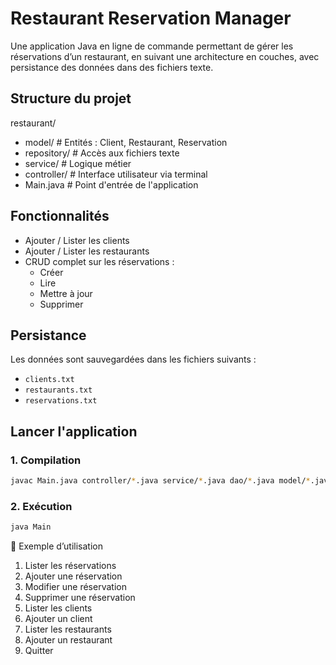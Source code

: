 # Restaurant Reservation Manager

Une application Java en ligne de commande permettant de gérer les réservations d’un restaurant, en suivant une architecture en couches, avec persistance des données dans des fichiers texte.

## Structure du projet

restaurant/
- model/ # Entités : Client, Restaurant, Reservation
- repository/ # Accès aux fichiers texte
- service/ # Logique métier
- controller/ # Interface utilisateur via terminal
- Main.java # Point d'entrée de l'application


## Fonctionnalités

- Ajouter / Lister les clients
- Ajouter / Lister les restaurants
- CRUD complet sur les réservations :
  - Créer
  - Lire
  - Mettre à jour
  - Supprimer

## Persistance

Les données sont sauvegardées dans les fichiers suivants :
- `clients.txt`
- `restaurants.txt`
- `reservations.txt`

## Lancer l'application

### 1. Compilation

```bash
javac Main.java controller/*.java service/*.java dao/*.java model/*.java
```

### 2. Exécution

```bash
java Main
```

📝 Exemple d’utilisation

1. Lister les réservations
2. Ajouter une réservation
3. Modifier une réservation
4. Supprimer une réservation
5. Lister les clients
6. Ajouter un client
7. Lister les restaurants
8. Ajouter un restaurant
9. Quitter
